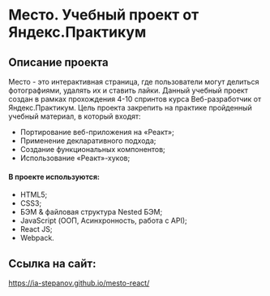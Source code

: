 # Место. Учебный проект от Яндекс.Практикум

## Описание проекта

Место - это интерактивная страница, где пользователи могут делиться фотографиями, удалять их и ставить лайки. Данный учебный проект создан в рамках прохождения 4-10 спринтов курса Веб-разработчик от Яндекс.Практикум. Цель проекта закрепить на практике пройденный учебный материал, в который входят:

* Портирование веб-приложения на «Реакт»;
* Применение декларативного подхода;
* Создание функциональных компонентов;
* Использование «Реакт»-хуков; 

#### В проекте используются:

* HTML5;
* CSS3;
* БЭМ & файловая структура Nested БЭМ;
* JavaScript (ООП, Асинхронность, работа с API);
* React JS;
* Webpack.

## Ссылка на сайт:
https://ia-stepanov.github.io/mesto-react/